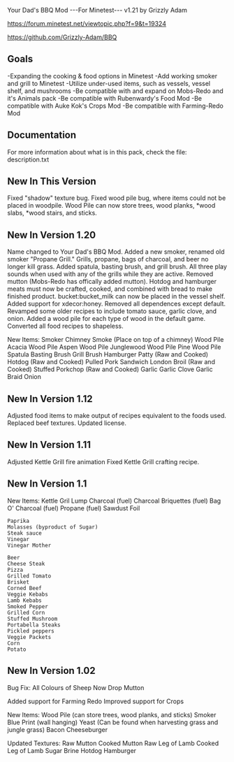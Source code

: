 Your Dad's BBQ Mod
---For Minetest---
v1.21 by Grizzly Adam

https://forum.minetest.net/viewtopic.php?f=9&t=19324

https://github.com/Grizzly-Adam/BBQ

Goals
-----
-Expanding the cooking & food options in Minetest
-Add working smoker and grill to Minetest
-Utilize under-used items, such as vessels, vessel shelf, and mushrooms
-Be compatible with and expand on Mobs-Redo and it's Animals pack
-Be compatible with Rubenwardy's Food Mod
-Be compatible with Auke Kok's Crops Mod
-Be compatible with Farming-Redo Mod 

Documentation
-------------

For more information about what is in this pack, check the file: description.txt

New In This Version
-------------------
Fixed "shadow" texture bug.
Fixed wood pile bug, where items could not be placed in woodpile.
Wood Pile can now store trees, wood planks, *wood slabs, *wood stairs, and sticks.

New In Version 1.20
-------------------
Name changed to Your Dad's BBQ Mod.
Added a new smoker, renamed old smoker "Propane Grill."
Grills, propane, bags of charcoal, and beer no longer kill grass.
Added spatula, basting brush, and grill brush. All three play sounds when used with any of the grills while they are active.
Removed mutton (Mobs-Redo has offically added mutton).
Hotdog and hamburger meats must now be crafted, cooked, and combined with bread to make finished product.
bucket:bucket_milk can now be placed in the vessel shelf.
Added support for xdecor:honey.
Removed all dependences except default.
Revamped some older recipes to include tomato sauce, garlic clove, and onion.
Added a wood pile for each type of wood in the default game.
Converted all food recipes to shapeless.


New Items:
	Smoker
	Chimney Smoke (Place on top of a chimney)
	Wood Pile
	Acacia Wood Pile
	Aspen Wood Pile
	Junglewood Wood Pile
	Pine Wood Pile
	Spatula
	Basting Brush
	Grill Brush
	Hamburger Patty (Raw and Cooked)
	Hotdog (Raw and Cooked)
	Pulled Pork Sandwich
	London Broil (Raw and Cooked)
	Stuffed Porkchop (Raw and Cooked)
	Garlic
	Garlic Clove
	Garlic Braid
	Onion


New In Version 1.12
-------------------
Adjusted food items to make output of recipes equivalent to the foods used.
Replaced beef textures.
Updated license.


New In Version 1.11
-------------------
Adjusted Kettle Grill fire animation
Fixed Kettle Grill crafting recipe.

New In Version 1.1
-------------------
New Items:
	Kettle Gril
	Lump Charcoal (fuel)
	Charcoal Briquettes (fuel)
	Bag O' Charcoal (fuel)
	Propane (fuel)
	Sawdust
	Foil

	Paprika
	Molasses (byproduct of Sugar)
	Steak sauce
	Vinegar
	Vinegar Mother

	Beer
	Cheese Steak
	Pizza
	Grilled Tomato
	Brisket
	Corned Beef
	Veggie Kebabs
	Lamb Kebabs
	Smoked Pepper
	Grilled Corn
	Stuffed Mushroom
	Portabella Steaks
	Pickled peppers
	Veggie Packets
	Corn
	Potato


New In Version 1.02
-------------------
Bug Fix: All Colours of Sheep Now Drop Mutton

Added support for Farming Redo
Improved support for Crops

New Items:
	Wood Pile (can store trees, wood planks, and sticks)
	Smoker Blue Print (wall hanging)
	Yeast (Can be found when harvesting grass and jungle grass)
	Bacon Cheeseburger
	

Updated Textures:
	Raw Mutton
	Cooked Mutton
	Raw Leg of Lamb
	Cooked Leg of Lamb
	Sugar
	Brine
	Hotdog
	Hamburger
